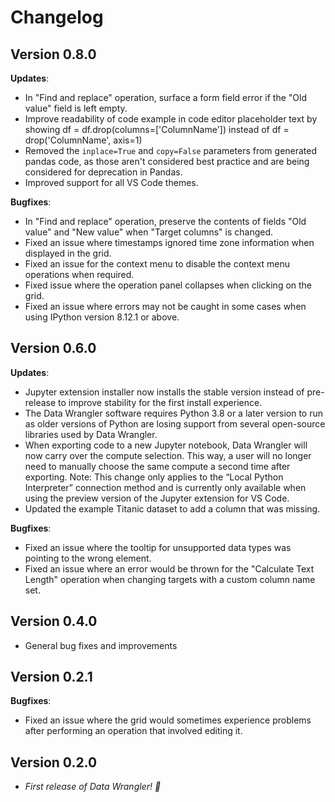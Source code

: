 # Changelog

## Version 0.8.0
**Updates**:
* In "Find and replace" operation, surface a form field error if the "Old value" field is left empty.
* Improve readability of code example in code editor placeholder text by showing df = df.drop(columns=['ColumnName']) instead of df = drop('ColumnName', axis=1)
* Removed the `inplace=True` and `copy=False` parameters from generated pandas code, as those aren't considered best practice and are being considered for deprecation in Pandas.
* Improved support for all VS Code themes.

**Bugfixes**:
*	In "Find and replace" operation, preserve the contents of fields "Old value" and "New value" when "Target columns" is changed.
* Fixed an issue where timestamps ignored time zone information when displayed in the grid.
*	Fixed an issue for the context menu to disable the context menu operations when required.
*	Fixed issue where the operation panel collapses when clicking on the grid.
*	Fixed an issue where errors may not be caught in some cases when using IPython version 8.12.1 or above.

## Version 0.6.0
**Updates**:
* Jupyter extension installer now installs the stable version instead of pre-release to improve stability for the first install experience.
* The Data Wrangler software requires Python 3.8 or a later version to run as older versions of Python are losing support from several open-source libraries used by Data Wrangler.
* When exporting code to a new Jupyter notebook, Data Wrangler will now carry over the compute selection. This way, a user will no longer need to manually choose the same compute a second time after exporting. Note: This change only applies to the “Local Python Interpreter” connection method and is currently only available when using the preview version of the Jupyter extension for VS Code.
* Updated the example Titanic dataset to add a column that was missing.
 
**Bugfixes**:
* Fixed an issue where the tooltip for unsupported data types was pointing to the wrong element.
* Fixed an issue where an error would be thrown for the "Calculate Text Length" operation when changing targets with a custom column name set. 

## Version 0.4.0
* General bug fixes and improvements

## Version 0.2.1

**Bugfixes**:
* Fixed an issue where the grid would sometimes experience problems after performing an operation that involved editing it.

## Version 0.2.0
* _First release of Data Wrangler! 🎉_
